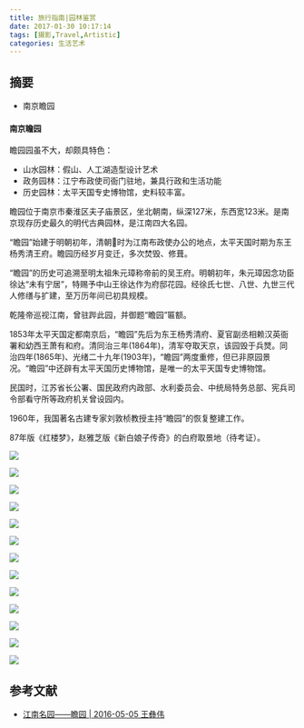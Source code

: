 ```yaml
---
title: 旅行指南|园林鉴赏
date: 2017-01-30 10:17:14
tags: [摄影,Travel,Artistic]
categories: 生活艺术
---
```

## 摘要
- 南京瞻园

<!-- more -->

#### 南京瞻园

瞻园园虽不大，却颇具特色：

- 山水园林：假山、人工湖造型设计艺术
- 政务园林：江宁布政使司衙门驻地，兼具行政和生活功能
- 历史园林：太平天国专史博物馆，史料较丰富。

瞻园位于南京市秦淮区夫子庙景区，坐北朝南，纵深127米，东西宽123米。是南京现存历史最久的明代古典园林，是江南四大名园。

“瞻园”始建于明朝初年，清朝时为江南布政使办公的地点，太平天国时期为东王杨秀清王府。瞻园历经岁月变迁，多次焚毁、修葺。

“瞻园”的历史可追溯至明太祖朱元璋称帝前的吴王府。明朝初年，朱元璋因念功臣徐达“未有宁居”，特赐予中山王徐达作为府邸花园。经徐氏七世、八世、九世三代人修缮与扩建，至万历年间已初具规模。

乾隆帝巡视江南，曾驻跸此园，并御题“瞻园”匾额。

1853年太平天国定都南京后，“瞻园”先后为东王杨秀清府、夏官副丞相赖汉英衙署和幼西王萧有和府。清同治三年(1864年)，清军夺取天京，该园毁于兵燹。同治四年(1865年)、光绪二十九年(1903年)，“瞻园”两度重修，但已非原园景况。“瞻园”中还辟有太平天国历史博物馆，是唯一的太平天国专史博物馆。

民国时，江苏省长公署、国民政府内政部、水利委员会、中统局特务总部、宪兵司令部看守所等政府机关曾设园内。

1960年，我国著名古建专家刘敦桢教授主持“瞻园”的恢复整建工作。

87年版《红楼梦》，赵雅芝版《新白娘子传奇》的白府取景地（待考证）。

![](http://riboseyim-qiniu.riboseyim.com/Zhanyuan-P-1.png)

![](http://riboseyim-qiniu.riboseyim.com/Zhanyuan-P-5.png)

![](http://riboseyim-qiniu.riboseyim.com/Zhanyuan-P-6.png)

![](http://riboseyim-qiniu.riboseyim.com/Zhanyuan-P-7.png)

![](http://riboseyim-qiniu.riboseyim.com/Zhanyuan-P-8.png)

![](http://riboseyim-qiniu.riboseyim.com/Zhanyuan-P-9.png)

![](http://riboseyim-qiniu.riboseyim.com/Zhanyuan-P-10.png)

![](http://riboseyim-qiniu.riboseyim.com/Zhanyuan-P-11.png)

![](http://riboseyim-qiniu.riboseyim.com/Zhanyuan-P-12.png)

![](http://riboseyim-qiniu.riboseyim.com/Zhanyuan-P-13.png)

![](http://riboseyim-qiniu.riboseyim.com/Zhanyuan-P-2.png)

![](http://riboseyim-qiniu.riboseyim.com/Zhanyuan-P-3.png)

![](http://riboseyim-qiniu.riboseyim.com/Zhanyuan-P-4.png)

## 参考文献
- [江南名园——瞻园 | 2016-05-05 王彝伟](http://www.ngdsh.org.cn/shngd/2014/yscl/u1ai1846845.html)
